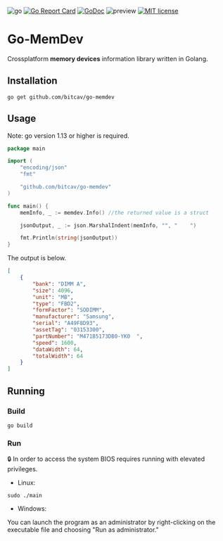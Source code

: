 ![go](https://raw.githubusercontent.com/bitcav/nitr/master/images/goversion.svg)
[![Go Report Card](https://goreportcard.com/badge/github.com/bitcav/go-memdev)](https://goreportcard.com/report/github.com/bitcav/go-memdev)
[![GoDoc](https://godoc.org/github.com/narqo/go-badge?status.svg)](https://godoc.org/github.com/bitcav/go-memdev)
![preview](https://img.shields.io/badge/platform-linux%20%7C%20%20win-lightgrey)
[![MIT license](https://img.shields.io/badge/License-MIT-blue.svg)](https://github.com/bitcav/go-memdev/blob/master/LICENSE)


 
# Go-MemDev

Crossplatform **memory devices** information library written in Golang.

## Installation
```
go get github.com/bitcav/go-memdev
```

## Usage
Note: go version 1.13 or higher is required.


```go
package main

import (
	"encoding/json"
	"fmt"

	"github.com/bitcav/go-memdev"
)

func main() {
	memInfo, _ := memdev.Info() //the returned value is a struct

	jsonOutput, _ := json.MarshalIndent(memInfo, "", "    ")

	fmt.Println(string(jsonOutput))
}

```

The output is below.

```json
[
    {
        "bank": "DIMM A",
        "size": 4096,
        "unit": "MB",
        "type": "FBD2",
        "formFactor": "SODIMM",
        "manufacturer": "Samsung",
        "serial": "A49F8D93",
        "assetTag": "03153300",
        "partNumber": "M471B5173DB0-YK0  ",
        "speed": 1600,
        "dataWidth": 64,
        "totalWidth": 64
    }
]

```


## Running

### Build
```
go build
```

### Run
:lock: In order to access the system BIOS requires running with elevated privileges.

* Linux:
```
sudo ./main
```

* Windows:

You can launch the program as an administrator by right-clicking on the executable file and choosing "Run as administrator."
